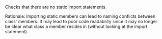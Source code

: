 <div>

Checks that there are no static import statements.

</div>

Rationale: Importing static members can lead to naming conflicts between
class' members. It may lead to poor code readability since it may no
longer be clear what class a member resides in (without looking at the
import statement).
